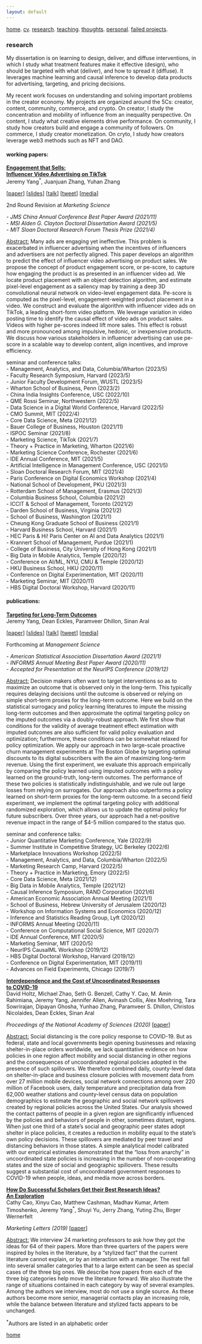 ```yaml
---
layout: default
---
```


[home](./). [cv](./assets/files/CV.pdf). [research](./research.md). [teaching](./teaching.md). [thoughts](./thought.md). [personal](./hobby.md). [failed projects](./failed.md).

### research 

My dissertation is on learning to design, deliver, and diffuse interventions, in which I study what treatment features make it effective (design), who should be targeted with what (deliver), and how to spread it (diffuse). It leverages machine learning and causal inference to develop data products for advertising, targeting, and pricing decisions.

My recent work focuses on understanding and solving important problems in the creator economy. My projects are organized around the 5Cs: creator, content, community, commerce, and crypto. On creator, I study the concentration and mobility of influence from an inequality perspective. On content, I study what creative elements drive performance. On community, I study how creators build and engage a community of followers. On commerce, I study creator monetization. On cryto, I study how creators leverage web3 methods such as NFT and DAO.

<!--
My dissertation is on learning to design, deliver, and diffuse interventions, in which I study what treatment features make it effective (design), who should be targeted with what (deliver), and how to spread it (diffuse). 
I'm fortuante to have my training supervised by [Juanjuan Zhang](https://mitsloan.mit.edu/faculty/directory/juanjuan-zhang), [Sinan Aral](https://mitsloan.mit.edu/faculty/directory/sinan-kayhan-aral) (co-chairs), [Dean Eckles](https://mitsloan.mit.edu/faculty/directory/dean-eckles) at MIT, and [Vishal Singh](http://people.stern.nyu.edu/vsingh/index.html) at NYU. 
#### general interests:
<ins>Topic:</ins> Video Advertising, Targeting Interventions, <br/>
Entertainment Commerce, Incentive Design<br/>
<ins>Method:</ins> Computer Vision, Reinforcement Learning, <br/>
Natural Language Processing, Causal Inference
I'm fortuante to have my training supervised by [Juanjuan Zhang](https://mitsloan.mit.edu/faculty/directory/juanjuan-zhang), [Sinan Aral](https://mitsloan.mit.edu/faculty/directory/sinan-kayhan-aral) (co-chairs), and [Dean Eckles](https://mitsloan.mit.edu/faculty/directory/dean-eckles). Yes, pun intended. Outside of MIT, I'm working with . I'm also affiliated with the [Initiative on the Digital Economy](http://ide.mit.edu), [Social Analytics Lab](https://www.sinanaral.io/research/lab), [Behavioral Research Lab](https://brl.mit.edu), and the [American Statistical Association](https://www.amstat.org/).
-->

#### working papers:

<ins>**Engagement that Sells: <br/>
Influencer Video Advertising on TikTok**</ins> <!--[<a href="">paper</a>][<a href=" ">slides</a>]<br/>--> <br/>
Jeremy Yang<sup>*</sup>, Juanjuan Zhang, Yuhan Zhang

[<a href="https://papers.ssrn.com/sol3/papers.cfm?abstract_id=3815124">paper</a>] [<a href="https://www.dropbox.com/s/5358t0sdrv0uqay/first_law_of_motion_short.key?dl=0">slides</a>] [<a href="https://www.dropbox.com/s/385d8dnx9ooa08m/miw.mp4?dl=0">talk</a>] [<a href="https://twitter.com/jeremyzyang/status/1380897217423216643?s=20">tweet</a>] [<a href="https://medium.com/mit-initiative-on-the-digital-economy/what-makes-tiktok-video-ads-tick-9486ed94724c">media</a>]

2nd Round Revision at _Marketing Science_<br/>

\- _JMS China Annual Conference Best Paper Award (2021/11)_<br/>
\- _MSI Alden G. Clayton Doctoral Dissertation Award (2021/5)_<br/> 
\- _MIT Sloan Doctoral Research Forum Thesis Prize (2021/4)_<br/> 

<!-- \- _Job Market Paper_<br/> -->

<ins>Abstract:</ins> Many ads are engaging yet ineffective. This problem is exacerbated in influencer advertising when the incentives of influencers and advertisers are not perfectly aligned. This paper develops an algorithm to predict the effect of influencer video advertising on product sales. We propose the concept of product engagement score, or pe-score, to capture how engaging the product is as presented in an influencer video ad. We locate product placement with an object detection algorithm, and estimate pixel-level engagement as a saliency map by training a deep 3D convolutional neural network on
video-level engagement data. Pe-score is computed as the pixel-level, engagement-weighted product placement in a video. We construct and evaluate the algorithm with influencer video ads on TikTok, a leading short-form video platform. We leverage variation in video posting time to identify the causal effect of video ads on product sales. Videos with higher pe-scores indeed lift more sales. This effect is robust and more pronounced among impulsive, hedonic, or inexpensive products. We discuss how various stakeholders in influencer advertising can use pe-score in a scalable way to develop content, align incentives, and improve efficiency.

seminar and conference talks:<br/>
\- Management, Analytics, and Data, Columbia/Wharton (2023/5)<br/>
\- Faculty Research Symposium, Harvard (2023/5)<br/>
\- Junior Faculty Development Forum, WUSTL (2023/5)<br/>
\- Wharton School of Business, Penn (2023/2)<br/>
\- China India Insights Conference, USC (2022/10)<br/>
\- QME Rossi Seminar, Northwestern (2022/5)<br/>
\- Data Science in a Digital World Conference, Harvard (2022/5)<br/>
\- CMO Summit, MIT (2022/4)<br/>
\- Core Data Science, Meta (2021/12)<br/>
\- Bauer College of Business, Houston (2021/11)<br/>
\- ISPOC Seminar (2021/8)<br/>
\- Marketing Science, TikTok (2021/7)<br/>
\- Theory + Practice in Marketing, Wharton (2021/6)<br/>
\- Marketing Science Conference, Rochester (2021/6)<br/>
\- IDE Annual Conference, MIT (2021/5)<br/>
\- Artificial Intelligence in Management Conference, USC (2021/5)<br/>
\- Sloan Doctoral Research Forum, MIT (2021/4)<br/>
\- Paris Conference on Digital Economics Workshop (2021/4)<br/>
\- National School of Development, PKU (2021/3)<br/>
\- Rotterdam School of Management, Erasmus (2021/3)<br/>
\- Columbia Business School, Columbia (2021/2)<br/>
\- ICCIT & School of Management, Toronto (2021/2)<br/>
\- Darden School of Business, Virginia (2021/2)<br/>
\- School of Business, Washington (2021/1)<br/>
\- Cheung Kong Graduate School of Business (2021/1)<br/>
\- Harvard Business School, Harvard (2021/1)<br/>
\- HEC Paris & Hi! Paris Center on AI and Data Analytics (2021/1)<br/>
\- Krannert School of Management, Purdue (2021/1)<br/>
\- College of Business, City University of Hong Kong (2021/1)<br/>
\- Big Data in Mobile Analytics, Temple (2020/12)<br/>
\- Conference on AI/ML, NYU, CMU & Temple (2020/12)<br/>
\- HKU Business School, HKU (2020/11)<br/>
\- Conference on Digital Experimentation, MIT (2020/11)<br/>
\- Marketing Seminar, MIT (2020/11)<br/>
\- HBS Digital Doctoral Workshop, Harvard (2020/11)<br/>

<!--
Abstract: TikTok is the most popular short video platform in the world with over 500M active users. We show three sets of early results using a unique dataset with detailed information on influencer created advertising videos, user engagement with the video (e.g., like, comment and share) and product page visits and sales on Douyin (the Chinese version of TikTok) : (1) by exploiting the differential timing of video posting, we use a difference in difference approach to estimate the causal effect of influencer advertising on product page visits and sales and calculate influencer ROI, (2) we use methods in computer vision to extract feature embeddings from the videos and show that video content and influencer fixed effect explains about the same amount of variation in sales, (3) somewhat surprisingly, user engagement with the video is not predictive of sales, it suggests that it might not be a good idea for brands to choose influencers based on past engagement if they want to generate short-term sales.
\- ISMS Marketing Science Conference, University of Roma Tre (2019/6)<sup>**</sup><br/>
\- Quantitative Marketing and Economics, Stanford & UCLA (2020/10)<sup>**</sup><br/>
-->

<!--
<ins>**Identification and Bias-Amplification: Latent Space Approach to Social Contagion on Observational Networks**</ins><br/> 
Jeremy Yang <br/>
<!--[<a href="">paper</a>][<a href=" ">slides</a>]<br/>

<ins>Abstract:</ins> In social networks, ego behavior is usually a function of the behaviors of her alters'. However, such social contagion or peer effect is hard to identify empirically using observational networks due to endogeneity in tie formation. The latent space models have been proposed under the assumption of assortative mixing as a method of modeling the underlying tie generating process, and it also has been used to adjust for unobserved homophily. At the meantime, Pearl (2009, 2010) suggested that adjusting for one common cause of treatment and outcome might actually increase the net bias by amplifying the bias introduced by an unadjusted confounder. The first part of the paper is on identification: I fit a latent space model to a classic dataset on the diffusion of medical innovation (Coleman et al., 1957,1966) to identify social contagion. The second part is on bias-amplification: I extend Pearl's framework to a nonlinear system and then use simulation to demonstrate that latent space adjustment can sometimes amplify the net bias, thus it should be used with caution.

<ins>**Uncertainty and Information Diffusion**</ins> <!--[<a href="">paper</a>][<a href=" ">slides</a>]<br/> <br/>
T. Tony Ke, Jeremy Yang<sup>*</sup> 

<ins>Abstract:</ins> We investigate how uncertainty affects information diffusion. We analyze a dataset that contains over 2400 rumors about 5 breaking news on Twitter from 2014-2015 where rumors are verified to be true or false at different time. We exploit the difference in the timing of verification to estimate the causal effect of uncertainty reduction on diffusion via difference-in-differences. We find that in some events the verification _decreases_ diffusion even for rumors that are true. This motivates a microfounded social learning model on the network that highlights the mechanism through which uncertainty shapes individual's incentive to share and thereby changing the pattern of diffusion. The model also offers a potential explanation to why rumors tend to diffuse wider and faster than verified news, even for information with similar content. 

presentations:<br/>
\- Marketing Seminar, MIT (2017/11)<br/>
-->

<!--
Abstract: We investigate how uncertainty affects information sharing behavior. Using data on the spread of scientific news regarding the discovery of Higgs boson on Twitter in July 2012 we find that: (1) the main effect of uncertainty reduction on sharing probability is positive, (2) there's positive peer effect (crowding in) in the pre announcement or rumor phase that is characterized by piecemeal release of signals that are informative but noisy (high to medium uncertainty), (3) peer effect becomes negative (crowding out) in the post-announcement phase when the discovery is officially confirmed (low uncertainty) and (4) because of the negative interaction between information uncertainty and peer effect, when the number of sharing peers exceed some threshold, individuals are more likely to share when uncertainty is higher. This result suggests that the crowding in effect in rumor phase tends to amplify diffusion while the crowding out effect after confirmation tends to suppress diffusion. This motivates a simple learning model that highlights the mechanism through which uncertainty interacts with peer effects to drive the pattern of diffusion and offers a potential explanation to why rumors tend to diffuse wider and faster than verified news, even when the content of information is holding fixed. We further corroborate the result by analyzing a broader dataset that contains over 2400 rumors about 5 breaking news on Twitter from 2014-2015.

<ins>**Award No Longer Motivates Once You Are Awarded:<br/> 
A Field Experiment in Online Learning**</ins> <!--[<a href="">paper</a>][<a href=" ">slides</a>]<br/> 
Fan Bi, Qiang Feng, Jeremy Yang<sup>*</sup> 
<ins>Abstract:</ins> This paper studies the effect of social recognition and symbolic award on students’ effort and performance in an online English course in China. Students are randomly assigned to classes, study the materials and take quizzes on a daily basis. We conduct a two stage randomized experiment in which we first randomly assign classes to two treatment groups (pre-announced private or public award given out every week) and a control group, then within each treated class we randomly assign some students to actually receive the award conditional on their performance in the past week. We find that students who received the award exert _less_ effort in the future compared to students with similar past performance but did not receive the award due to randomization. They also do not exert more effort in the future than students with similar past performance in the control group. Students who did not receive the award due to randomization exert more effort and score higher in the future compared to students with similar past performance in the control group. There’s no difference between public and private recognition. Taken together, our results suggest that it is the possibility of being awarded (ex ante) that increases future effort and performance, receiving the award (ex post) actually lowers future effort. In other words, symbolic awards don't have a continuing motivating effect after you are awarded.
presentations:<br/>
\- Organizational Economics Lunch, MIT (2020/10)<br/> 
-->

#### publications:
<ins>**Targeting for Long-Term Outcomes**</ins><br/> 
Jeremy Yang, Dean Eckles, Paramveer Dhillon, Sinan Aral <br/> 

[<a href="https://arxiv.org/pdf/2010.15835.pdf">paper</a>] [[slides](./assets/files/targeting.pdf)] [<a href="https://www.dropbox.com/s/0dq0vgwgjund7qb/targeting_informs.mov?dl=0">talk</a>] [<a href="https://twitter.com/deaneckles/status/1323396125601210372?s=20">tweet</a>] [<a href="http://ide.mit.edu/news-blog/blog/new-methods-improve-customer-targeting-business-outcomes">media</a>] 

Forthcoming at _Management Science_<br/>

\- _American Statistical Association Dissertation Award (2021/1)_<br/> 
\- _INFORMS Annual Meeting Best Paper Award (2020/11)_<br/>
\- _Accepted for Presentation at the NeurIPS Conference (2019/12)_<br/> 

<ins>Abstract:</ins> Decision makers often want to target interventions so as to maximize an outcome that is observed only in the long-term. This typically requires delaying decisions until the outcome is observed or relying on simple short-term proxies for the long-term outcome. Here we build on the statistical surrogacy and policy learning literatures to impute the missing long-term outcomes and then approximate the optimal targeting policy on the imputed outcomes via a doubly-robust approach. We first show that conditions for the validity of average treatment effect estimation with imputed outcomes are also sufficient for valid policy evaluation and optimization; furthermore, these conditions can be somewhat relaxed for policy optimization. We apply our approach in two large-scale proactive churn management experiments at The Boston Globe by targeting optimal discounts to its digital subscribers with the aim of maximizing long-term revenue.  Using the first experiment, we evaluate this approach empirically by comparing the policy learned using imputed outcomes with a policy learned on the ground-truth, long-term outcomes. The performance of these two policies is statistically indistinguishable, and we rule out large losses from relying on surrogates. Our approach also outperforms a policy learned on short-term proxies for the long-term outcome. In a second field experiment, we implement the optimal targeting policy with additional randomized exploration, which allows us to update the optimal policy for future subscribers. Over three years, our approach had a net-positive revenue impact in the range of $4-5 million compared to the status quo.

seminar and conference talks:<br/>
\- Junior Quantitative Marketing Conference, Yale (2022/9)<br/>
\- Summer Institute in Competitive Strategy, UC Berkeley (2022/6)<br/>
\- Marketplace Innovations Workshop (2022/5)<br/>
\- Management, Analytics, and Data, Columbia/Wharton (2022/5)<br/>
\- Marketing Research Camp, Harvard (2022/5)<br/>
\- Theory + Practice in Marketing, Emory (2022/5)<br/>
\- Core Data Science, Meta (2021/12)<br/>
\- Big Data in Mobile Analytics, Temple (2021/12)<br/>
\- Causal Inference Symposium, RAND Corporation (2021/6)<br/>
\- American Economic Association Annual Meeting (2021/1)<br/>
\- School of Business, Hebrew University of Jerusalem (2020/12)<br/>
\- Workshop on Information Systems and Economics (2020/12)<br/>
\- Inference and Statistics Reading Group, Lyft (2020/12)<br/>
\- INFORMS Annual Meeting (2020/11)<br/>
\- Conference on Computational Social Science, MIT (2020/7)<br/>
\- IDE Annual Conference, MIT (2020/5)<br/>
\- Marketing Seminar, MIT (2020/5)<br/>
\- NeurIPS CausalML Workshop (2019/12)<br/>
\- HBS Digital Doctoral Workshop, Harvard (2019/12)<br/>
\- Conference on Digital Experimentation, MIT (2019/11)<br/>
\- Advances on Field Experiments, Chicago (2019/7)<br/>

<ins>**Interdependence and the Cost of Uncoordinated Responses <br/>
to COVID-19**</ins> <br/>
David Holtz, Michael Zhao, Seth G. Benzell, Cathy Y. Cao, M. Amin Rahimiana, Jeremy Yang, Jennifer Allen, Avinash Collis, Alex Moehring, Tara Sowrirajan, Dipayan Ghosha, Yunhao Zhang, Paramveer S. Dhillon, Christos Nicolaides, Dean Eckles, Sinan Aral

_Proceedings of the National Academy of Sciences (2020)_ [<a href="https://ide.mit.edu/wp-content/uploads/2020/05/Interdependence_COVID_522.pdf">paper</a>]<br/>

<ins>Abstract:</ins> Social distancing is the core policy response to COVID-19. But as federal, state and local governments begin opening businesses and relaxing shelter-in-place orders worldwide, we lack quantitative evidence on how policies in one region affect mobility and social distancing in other regions and the consequences of uncoordinated regional policies adopted in the presence of such spillovers. We therefore combined daily, county-level data on shelter-in-place and business closure policies with movement data from over 27 million mobile devices, social network connections among over 220 million of Facebook users, daily temperature and precipitation data from 62,000 weather stations and county-level census data on population demographics to estimate the geographic and social network spillovers created by regional policies across the United States. Our analysis showed the contact patterns of people in a given region are significantly influenced by the policies and behaviors of people in other, sometimes distant, regions. When just one third of a state’s social and geographic peer states adopt shelter in place policies, it creates a reduction in mobility equal to the state’s own policy decisions. These spillovers are mediated by peer travel and distancing behaviors in those states. A simple analytical model calibrated with our empirical estimates demonstrated that the “loss from anarchy” in uncoordinated state policies is increasing in the number of non-cooperating states and the size of social and geographic spillovers. These results suggest a substantial cost of uncoordinated government responses to COVID-19 when people, ideas, and media move across borders.

<ins>**How Do Successful Scholars Get their Best Research Ideas? <br/>
An Exploration**</ins> <br/>
Cathy Cao, Xinyu Cao, Matthew Cashman, Madhav Kumar, Artem Timoshenko, Jeremy Yang<sup>*</sup>, Shuyi Yu, Jerry Zhang, Yuting Zhu, Birger Wernerfelt

_Marketing Letters (2019)_ [<a href="https://mitsloan.mit.edu/shared/ods/documents/?PublicationDocumentID=5970">paper</a>]<br/> 

<ins>Abstract:</ins> We interview 24 marketing professors to ask how they got the ideas for 64 of their papers. More than three quarters of the papers were inspired by holes in the literature, by a “stylized fact” that the current literature cannot explain, or by an interaction with a manager. The rest fall into several smaller categories that to a large extent can be seen as special cases of the three big ones. We describe how papers from each of the three big categories help move the literature forward. We also illustrate the range of situations contained in each category by way of several examples. Among the authors we interview, most do not use a single source. As these authors become more senior, managerial contacts play an increasing role, while the balance between literature and stylized facts appears to be unchanged.

<!-- #### revise & resubmit:-->
<!--
#### selected work in progress:
<ins>Sequential Paywall Design with Reinforcement Learning</ins> <br/>
<ins>Activation: The Change of User Intention on TikTok</ins> <br/>
<ins>Attribution and Targeting without Apple IDFA</ins> <br/>
<ins>Misinformation on COVID-19</ins>
<ins>The Shape of Humor</ins> <br/>
<ins>Information Revelation and Diffusion</ins> [analysis & writing] <br/>
<ins>Using Bounded Outcome to Improve the Design of Exploration Policy</ins> [analysis & writing] <br/> 
<ins>Creative Decay: Predicting Advertisement Half-Life<br/>
<sup>**</sup>Presented by a co-author <br/>
-->

<sup>*</sup>Authors are listed in an alphabetic order <br/>

[home](./)
